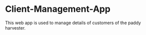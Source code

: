 # Client-Management-App
This web app is used to manage details of customers of the paddy harvester.
